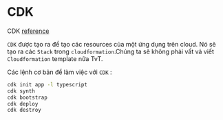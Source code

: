 # CDK  

CDK [reference](https://docs.aws.amazon.com/cdk/api/latest/docs/aws-construct-library.html)  

`CDK` được tạo ra để tạo các resources của một ứng dụng trên cloud. Nó sẽ tạo ra các `Stack` trong `cloudformation`.Chúng ta sẽ không phải vất vả viết `Cloudformation` template nữa TvT.  

Các lệnh cơ bản để làm việc với `CDK` :  

```bash
cdk init app -l typescript
cdk synth
cdk bootstrap
cdk deploy
cdk destroy
```
